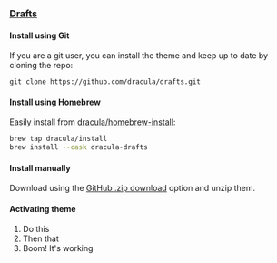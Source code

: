 ### [Drafts](https://getdrafts.com)

#### Install using Git

If you are a git user, you can install the theme and keep up to date by cloning the repo:

    git clone https://github.com/dracula/drafts.git

#### Install using [Homebrew](https://brew.sh)

Easily install from [dracula/homebrew-install](https://github.com/dracula/homebrew-install/blob/master/Casks/dracula-drafts.rb):

``` sh
brew tap dracula/install
brew install --cask dracula-drafts
```

#### Install manually

Download using the [GitHub .zip download](https://github.com/dracula/drafts/archive/master.zip) option and unzip them.

#### Activating theme

1. Do this
2. Then that
3. Boom! It's working
